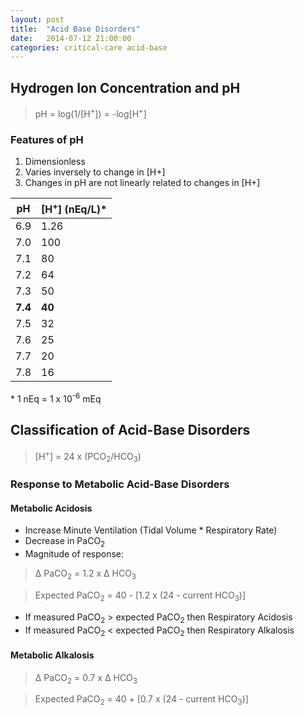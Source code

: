 ```yaml
---
layout: post
title:  "Acid Base Disorders"
date:   2014-07-12 21:00:00
categories: critical-care acid-base
---
```


## Hydrogen Ion Concentration and pH

> pH = log(1/[H<sup>+</sup>]) = -log[H<sup>+</sup>]


### Features of pH
1. Dimensionless
1. Varies inversely to change in [H+]
1. Changes in pH are not linearly related to changes in [H+]


| pH  | [H<sup>+</sup>] (nEq/L)\* |
|-----|--------------|
| 6.9 | 1.26 |
| 7.0 | 100 |
| 7.1 | 80 |
| 7.2 | 64 |
| 7.3 | 50 |
| **7.4** | **40** |
| 7.5 | 32 |
| 7.6 | 25 |
| 7.7 | 20 |
| 7.8 | 16 |

\* 1 nEq = 1 x 10<sup>-6</sup> mEq

## Classification of Acid-Base Disorders

> [H<sup>+</sup>] = 24 x (PCO<sub>2</sub>/HCO<sub>3</sub>)


### Response to Metabolic Acid-Base Disorders

#### Metabolic Acidosis
* Increase Minute Ventilation (Tidal Volume * Respiratory Rate)
* Decrease in PaCO<sub>2</sub>
* Magnitude of response:

> &Delta; PaCO<sub>2</sub> = 1.2 x &Delta; HCO<sub>3</sub>

> Expected PaCO<sub>2</sub> = 40 - [1.2 x (24 - current HCO<sub>3</sub>)]

* If measured PaCO<sub>2</sub> \> expected PaCO<sub>2</sub> then Respiratory Acidosis
* If measured PaCO<sub>2</sub> \< expected PaCO<sub>2</sub> then Respiratory Alkalosis

#### Metabolic Alkalosis

> &Delta; PaCO<sub>2</sub> = 0.7 x &Delta; HCO<sub>3</sub>

> Expected PaCO<sub>2</sub> = 40 + [0.7 x (24 - current HCO<sub>3</sub>)]
